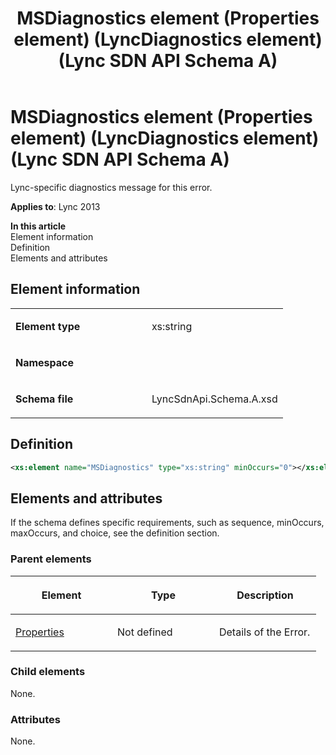 ﻿---
title: MSDiagnostics element (Properties element) (LyncDiagnostics element) (Lync SDN API Schema A)
TOCTitle: MSDiagnostics element
ms:assetid: c8c0dd3a-09bb-181a-c7bf-4192495fe3a2
ms:mtpsurl: https://msdn.microsoft.com/en-us/library/Dn775128(v=office.15)
ms:contentKeyID: 62626102
ms.date: 07/24/2014
mtps_version: v=office.15
dev_langs:
- xml
---

# MSDiagnostics element (Properties element) (LyncDiagnostics element) (Lync SDN API Schema A)

Lync-specific diagnostics message for this error.


**Applies to**: Lync 2013

**In this article**  
Element information  
Definition  
Elements and attributes  

## Element information

<table>
<colgroup>
<col style="width: 50%" />
<col style="width: 50%" />
</colgroup>
<tbody>
<tr class="odd">
<td><p><strong>Element type</strong></p></td>
<td><p>xs:string</p></td>
</tr>
<tr class="even">
<td><p><strong>Namespace</strong></p></td>
<td><p></p></td>
</tr>
<tr class="odd">
<td><p><strong>Schema file</strong></p></td>
<td><p>LyncSdnApi.Schema.A.xsd</p></td>
</tr>
</tbody>
</table>


## Definition

``` xml
<xs:element name="MSDiagnostics" type="xs:string" minOccurs="0"></xs:element>
```

## Elements and attributes

If the schema defines specific requirements, such as sequence, minOccurs, maxOccurs, and choice, see the definition section.

### Parent elements

<table>
<colgroup>
<col style="width: 33%" />
<col style="width: 33%" />
<col style="width: 33%" />
</colgroup>
<thead>
<tr class="header">
<th><p>Element</p></th>
<th><p>Type</p></th>
<th><p>Description</p></th>
</tr>
</thead>
<tbody>
<tr class="odd">
<td><p><a href="properties-element-lyncdiagnostics-element-lync-sdn-api-schema-a.md">Properties</a></p></td>
<td><p>Not defined</p></td>
<td><p>Details of the Error.</p></td>
</tr>
</tbody>
</table>


### Child elements

None.

### Attributes

None.

